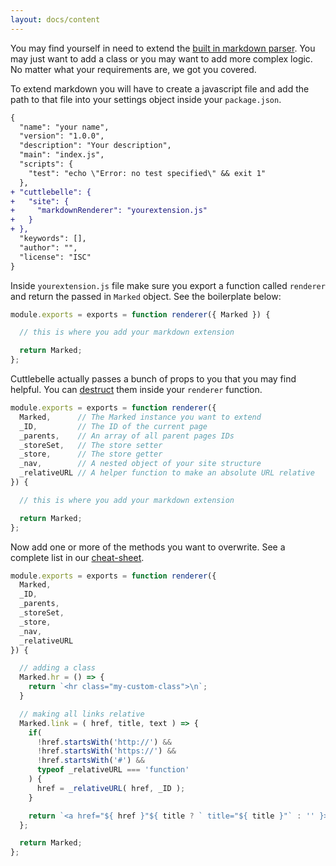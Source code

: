 ```yaml
---
layout: docs/content
---
```


You may find yourself in need to extend the [built in markdown parser](https://github.com/chjj/marked). You may just want to add a class or you may want to add
more complex logic. No matter what your requirements are, we got you covered.

To extend markdown you will have to create a javascript file and add the path to that file into your settings object inside your `package.json`.

```diff
{
  "name": "your name",
  "version": "1.0.0",
  "description": "Your description",
  "main": "index.js",
  "scripts": {
    "test": "echo \"Error: no test specified\" && exit 1"
  },
+ "cuttlebelle": {
+   "site": {
+     "markdownRenderer": "yourextension.js"
+   }
+ },
  "keywords": [],
  "author": "",
  "license": "ISC"
}
```

Inside `yourextension.js` file make sure you export a function called `renderer` and return the passed in `Marked` object.
See the boilerplate below:

```js
module.exports = exports = function renderer({ Marked }) {

  // this is where you add your markdown extension

  return Marked;
};
```

Cuttlebelle actually passes a bunch of props to you that you may find helpful. You can
[destruct](https://developer.mozilla.org/en-US/docs/Web/JavaScript/Reference/Operators/Destructuring_assignment) them inside your `renderer` function.

```js
module.exports = exports = function renderer({
  Marked,      // The Marked instance you want to extend
  _ID,         // The ID of the current page
  _parents,    // An array of all parent pages IDs
  _storeSet,   // The store setter
  _store,      // The store getter
  _nav,        // A nested object of your site structure
  _relativeURL // A helper function to make an absolute URL relative
}) {

  // this is where you add your markdown extension

  return Marked;
};
```

Now add one or more of the methods you want to overwrite. See a complete list in our [cheat-sheet](/cheatsheet/).

```js
module.exports = exports = function renderer({
  Marked,
  _ID,
  _parents,
  _storeSet,
  _store,
  _nav,
  _relativeURL
}) {

  // adding a class
  Marked.hr = () => {
    return `<hr class="my-custom-class">\n`;
  }

  // making all links relative
  Marked.link = ( href, title, text ) => {
    if(
      !href.startsWith('http://') &&
      !href.startsWith('https://') &&
      !href.startsWith('#') &&
      typeof _relativeURL === 'function'
    ) {
      href = _relativeURL( href, _ID );
    }

    return `<a href="${ href }"${ title ? ` title="${ title }"` : '' }>${ text }</a>`;
  };

  return Marked;
};
```

